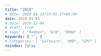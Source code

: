 ```yaml
---
title: "2019"
# date: 2020-01-25T23:01:37+09:00
date: 2019-01-01
# date: 2019-11-04
# draft: true
# tags: [ "Radeon", "GCN", "RDNA" ]
keywords: [ "", ]
# categories: [ "Software", "AMD", "GPU" ]
noindex: false
---
```

